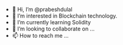 - 👋 Hi, I’m @prabeshdulal
- 👀 I’m interested in Blockchain technology.
- 🌱 I’m currently learning Solidity
- 💞️ I’m looking to collaborate on ...
- 📫 How to reach me ...

<!---
prabeshdulal/prabeshdulal is a ✨ special ✨ repository because its `README.md` (this file) appears on your GitHub profile.
You can click the Preview link to take a look at your changes.
--->
